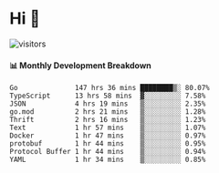 # Hi 👋
 
![visitors](https://visitor-badge.glitch.me/badge?page_id=sorcererxw.sorcererx)

#### 📊 Monthly Development Breakdown

<!--START_SECTION:waka-->
```text
Go              147 hrs 36 mins ████████▒░ 80.07%
TypeScript      13 hrs 58 mins  ▓░░░░░░░░░ 7.58%
JSON            4 hrs 19 mins   ▒░░░░░░░░░ 2.35%
go.mod          2 hrs 21 mins   ▒░░░░░░░░░ 1.28%
Thrift          2 hrs 16 mins   ▒░░░░░░░░░ 1.23%
Text            1 hr 57 mins    ▒░░░░░░░░░ 1.07%
Docker          1 hr 47 mins    ▒░░░░░░░░░ 0.97%
protobuf        1 hr 44 mins    ▒░░░░░░░░░ 0.95%
Protocol Buffer 1 hr 44 mins    ▒░░░░░░░░░ 0.94%
YAML            1 hr 34 mins    ▒░░░░░░░░░ 0.85%
```
<!--END_SECTION:waka-->
